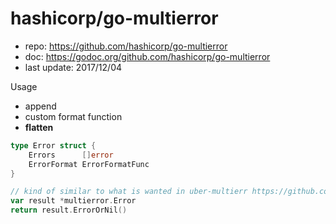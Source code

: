 # hashicorp/go-multierror

- repo: https://github.com/hashicorp/go-multierror
- doc: https://godoc.org/github.com/hashicorp/go-multierror
- last update: 2017/12/04

Usage 

- append
- custom format function
- **flatten**

````go
type Error struct {
	Errors      []error
	ErrorFormat ErrorFormatFunc
}

// kind of similar to what is wanted in uber-multierr https://github.com/uber-go/multierr/issues/21
var result *multierror.Error
return result.ErrorOrNil()
````
